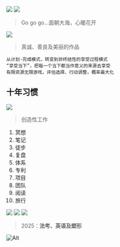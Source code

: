

![](https://github.com/user-attachments/assets/8987e9bc-a61b-41ac-91a7-c993ec312fa9)
![](https://github.com/user-attachments/assets/0bce7a8d-159a-4a21-b5a2-c60bf032f294)
> Go go go...面朝大海，心暖花开

![](https://github.com/user-attachments/assets/afdd44e0-6fb1-4bc0-b2b1-cd903ef7a3a6)
> 真诚、善良及美丽的作品

```
从计划-完成模式，转变到非终结性的享受过程模式
“享受当下”，把每一个当下都当作意义的来源去享受
有限资源无限游戏，评估选择、行动调整，概率最大化
```

## 十年习惯

![](https://github.com/user-attachments/assets/a156fb7b-9bd3-41f2-83bd-ec545f0076ae)
> 创造性工作

1. 冥想
2. 笔记
3. 徒步
4. 复盘
5. 体系
6. 专利
7. 项目
8. 团队
9. 阅读
10. 旅行

![](https://github.com/user-attachments/assets/cb550379-a22c-45fa-b806-9ba1dcf23623)
![](https://github.com/user-attachments/assets/22ce74b6-5155-43a0-819a-ec4712dd36b8)
![](https://github.com/user-attachments/assets/3c58b536-7645-404d-b037-60f8473db4bf)
> 2025：**法考、英语及塑形**


![Alt](https://repobeats.axiom.co/api/embed/40880927eaccfed2016f6281480f99f913459f14.svg "Repobeats analytics image")
